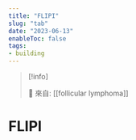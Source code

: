 ```yaml
---
title: "FLIPI"
slug: "tab"
date: "2023-06-13"
enableToc: false
tags:
- building
---
```


> [!info]
>
> 🌱 來自: [[follicular lymphoma]]

# FLIPI

